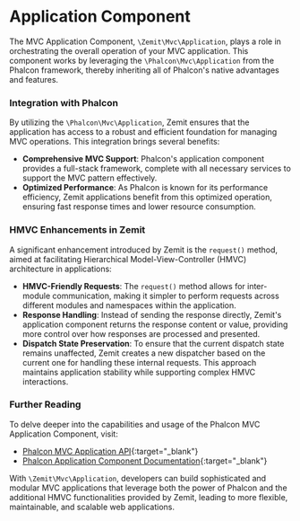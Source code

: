 # Application Component

The MVC Application Component, `\Zemit\Mvc\Application`, plays a role in orchestrating the overall operation of your MVC
application. This component works by leveraging the `\Phalcon\Mvc\Application` from the Phalcon framework, thereby
inheriting all of Phalcon's native advantages and features.

### Integration with Phalcon

By utilizing the `\Phalcon\Mvc\Application`, Zemit ensures that the application has access to a robust and efficient
foundation for managing MVC operations. This integration brings several benefits:

- **Comprehensive MVC Support**: Phalcon's application component provides a full-stack framework, complete with all
  necessary services to support the MVC pattern effectively.
- **Optimized Performance**: As Phalcon is known for its performance efficiency, Zemit applications benefit from this
  optimized operation, ensuring fast response times and lower resource consumption.

### HMVC Enhancements in Zemit

A significant enhancement introduced by Zemit is the `request()` method, aimed at facilitating Hierarchical
Model-View-Controller (HMVC) architecture in applications:

- **HMVC-Friendly Requests**: The `request()` method allows for inter-module communication, making it simpler to perform
  requests across different modules and namespaces within the application.
- **Response Handling**: Instead of sending the response directly, Zemit's application component returns the response
  content or value, providing more control over how responses are processed and presented.
- **Dispatch State Preservation**: To ensure that the current dispatch state remains unaffected, Zemit creates a new
  dispatcher based on the current one for handling these internal requests. This approach maintains application
  stability while supporting complex HMVC interactions.

### Further Reading

To delve deeper into the capabilities and usage of the Phalcon MVC Application Component, visit:

- [Phalcon MVC Application API](https://docs.phalcon.io/latest/api/phalcon_mvc/#mvcapplication){:target="_blank"}
- [Phalcon Application Component Documentation](https://docs.phalcon.io/latest/application/){:target="_blank"}

With `\Zemit\Mvc\Application`, developers can build sophisticated and modular MVC applications that leverage both the
power of Phalcon and the additional HMVC functionalities provided by Zemit, leading to more flexible, maintainable, and
scalable web applications.
